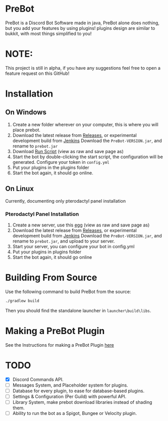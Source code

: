 # PreBot

PreBot is a Discord Bot Software made in java, PreBot alone does nothing,
but you add your features by using plugins! plugins design are similar to bukkit, with most things simplified to you!

# NOTE:

This project is still in alpha, if you have any suggestions feel free to open a feature request on this GitHub!

# Installation

## On Windows
1. Create a new folder wherever on your computer, this is where you will place prebot.
2. Download the latest release from [Releases](https://github.com/BlueTree242/PreBot/releases/), or experimental development build from [Jenkins](https://github.com/BlueTree242/PreBot/releases/)
   Download the `PreBot-VERSION.jar`, and rename to `prebot.jar`
3. Download [Run Script](installation/run_windows.bat) (view as raw and save page as)
4. Start the bot by double-clicking the start script, the configuration will be generated. Configure your token in `config.yml`
5. Put your plugins in the plugins folder
6. Start the bot again, it should go online.

## On Linux
Currently, documenting only pterodactyl panel installation

### Pterodactyl Panel Installation

1. Create a new server, use this [egg](installation/egg-prebot.json) (view as raw and save page as)
2. Download the latest release from [Releases](https://github.com/BlueTree242/PreBot/releases/), or experimental development build from [Jenkins](https://github.com/BlueTree242/PreBot/releases/)
   Download the `PreBot-VERSION.jar`, and rename to `prebot.jar`, and upload to your server.
3. Start your server, you can configure your bot in config.yml
4. Put your plugins in plugins folder
5. Start the bot again, it should go online

# Building From Source

Use the following command to build PreBot from the source:

```bash
./gradlew build
```

Then you should find the standalone launcher in `launcher\build\libs`.

# Making a PreBot Plugin

See the Instructions for making a PreBot Plugin [here](MAKING_PLUGIN.md)

# TODO

-  [X] Discord Commands API.
-  [ ] Messages System, and Placeholder system for plugins.
-  [ ] Database for every plugin, to ease for database-based plugins.
-  [ ] Settings & Configuration (Per Guild) with powerful API.
-  [ ] Library System, make prebot download libraries instead of shading them.
-  [ ] Ability to run the bot as a Spigot, Bungee or Velocity plugin.